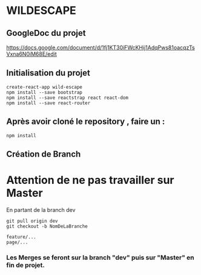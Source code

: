 # WILDESCAPE 

## GoogleDoc du projet

https://docs.google.com/document/d/1fj1KT30iFWcKHij1AdqPws81oacqzTsVxna6N0iM68E/edit


## Initialisation du projet

```
create-react-app wild-escape
npm install --save bootstrap
npm install --save reactstrap react react-dom
npm install --save react-router
```

## Après avoir cloné le repository , faire un :
```
npm install
```



## Création de Branch

# Attention de ne pas travailler sur Master

En partant de la branch dev 

```
git pull origin dev
git checkout -b NomDeLaBranche

feature/...
page/...

```

### Les Merges se feront sur la branch "dev" puis sur "Master" en fin de projet. 
